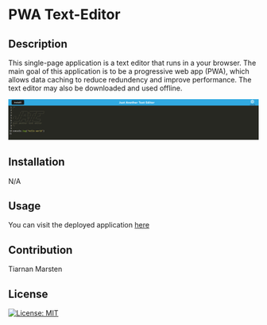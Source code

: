 # PWA Text-Editor

## Description

This single-page application is a text editor that runs in a your browser. The main goal of this application is to be a progressive web app (PWA), which allows data caching to reduce redundency and improve performance. The text editor may also be downloaded and used offline.

![Image of homepage](homepage.png)

## Installation

N/A

## Usage

You can visit the deployed application [here](https://tiarnanm-pwa-text-editor.herokuapp.com/)

## Contribution

Tiarnan Marsten

## License

[![License: MIT](https://img.shields.io/badge/License-MIT-green.svg)](https://opensource.org/licenses/MIT)
